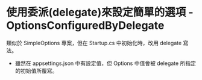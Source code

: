 # 使用委派(delegate)來設定簡單的選項 - OptionsConfiguredByDelegate 

類似於 SimpleOptions 專案，但在 Startup.cs 中初始化時，改用 delegate 寫法。

* 雖然在 appsettings.json 中有設定值，但 Options 中值會被 delegate 所指定的初始值所覆寫。


